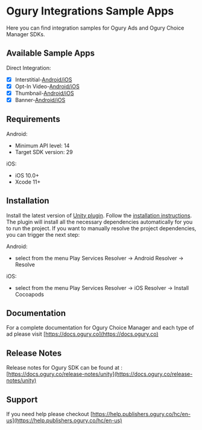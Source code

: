 # Ogury Integrations Sample Apps

Here you can find integration samples for Ogury Ads and Ogury Choice Manager SDKs.

## Available Sample Apps
Direct Integration:
- [x] Interstitial-[Android/iOS](https://github.com/Ogury/ogury-sdk-sampleapp-unity/tree/master/Direct%20Integration/InterstitialExample)
- [x] Opt-In Video-[Android/iOS](https://github.com/Ogury/ogury-sdk-sampleapp-unity/tree/master/Direct%20Integration/OptinVideoExample)
- [x] Thumbnail-[Android/iOS](https://github.com/Ogury/ogury-sdk-sampleapp-unity/tree/master/Direct%20Integration/ThumbnailExample)
- [x] Banner-[Android/iOS](https://github.com/Ogury/ogury-sdk-sampleapp-unity/tree/master/Direct%20Integration/BannerExample)

## Requirements
Android:
- Minimum API level: 14 
- Target SDK version: 29

iOS:
- iOS 10.0+
- Xcode 11+

## Installation
Install the latest version of [Unity plugin](https://doc.ogury.co/release-notes/unity). Follow the [installation instructions](https://doc.ogury.co/unity/#step-2-import-the-ogury-sdk).
The plugin will install all the necessary dependencies automatically for you to run the project. 
If you want to manually resolve the project dependencies, you can trigger the next step:

Android:
- select from the menu Play Services Resolver -> Android Resolver -> Resolve

iOS:
- select from the menu Play Services Resolver -> iOS Resolver -> Install Cocoapods

## Documentation
For a complete documentation for Ogury Choice Manager and each type of ad please visit [https://docs.ogury.co](https://docs.ogury.co)

## Release Notes
Release notes for Ogury SDK can be found at : [https://docs.ogury.co/release-notes/unity](https://docs.ogury.co/release-notes/unity)

## Support
If you need help please checkout [https://help.publishers.ogury.co/hc/en-us](https://help.publishers.ogury.co/hc/en-us)
